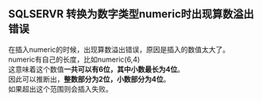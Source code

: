 ## SQLSERVR 转换为数字类型numeric时出现算数溢出错误
在插入numeric的时候，出现算数溢出错误，原因是插入的数值太大了。   
numeric有自己的长度，比如numeric(6,4)   
这意味着这个数值**一共可以有6位，其中小数最长为4位**。   
因此可以推断出，**整数部分为2位，小数部分为4位**。   
如果超出这个范围则会插入失败。   